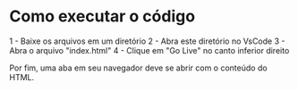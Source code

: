 # Como executar o código
1 - Baixe os arquivos em um diretório
2 - Abra este diretório no VsCode
3 - Abra o arquivo "index.html"
4 - Clique em "Go Live" no canto inferior direito

Por fim, uma aba em seu navegador deve se abrir com o conteúdo do HTML.
